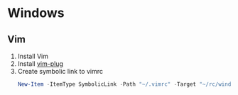 # Windows
## Vim
1. Install Vim
2. Install [vim-plug](https://github.com/junegunn/vim-plug)
3. Create symbolic link to vimrc
    ```powershell
    New-Item -ItemType SymbolicLink -Path "~/.vimrc" -Target "~/rc/windows .vimrc"
    ```
